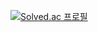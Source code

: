 [![Solved.ac 프로필](http://mazassumnida.wtf/api/v2/generate_badge?boj=als8921)](https://solved.ac/als8921)
